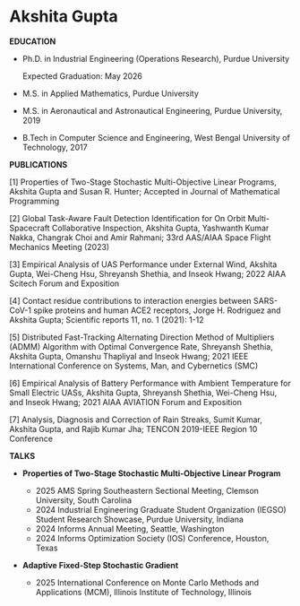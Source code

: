 # Akshita Gupta
**EDUCATION**
* Ph.D. in Industrial Engineering (Operations Research), Purdue University

  Expected Graduation: May 2026
* M.S. in Applied Mathematics, Purdue University
* M.S. in Aeronautical and Astronautical Engineering, Purdue University, 2019
* B.Tech in Computer Science and Engineering, West Bengal University of Technology, 2017

**PUBLICATIONS**

[1] Properties of Two-Stage Stochastic Multi-Objective Linear Programs, Akshita Gupta and Susan R. Hunter; Accepted in Journal of Mathematical Programming

[2] Global Task-Aware Fault Detection Identification for On Orbit Multi-Spacecraft Collaborative Inspection, Akshita Gupta, Yashwanth Kumar Nakka, Changrak Choi and Amir Rahmani; 33rd AAS/AIAA Space Flight Mechanics Meeting (2023)

[3] Empirical Analysis of UAS Performance under External Wind, Akshita Gupta, Wei-Cheng Hsu, Shreyansh Shethia, and Inseok Hwang; 2022 AIAA Scitech Forum and Exposition

[4] Contact residue contributions to interaction energies between SARS-CoV-1 spike proteins and human ACE2 receptors, Jorge H. Rodriguez and Akshita Gupta; Scientific reports 11, no. 1 (2021): 1-12

[5] Distributed Fast-Tracking Alternating Direction Method of Multipliers (ADMM) Algorithm with Optimal Convergence Rate, Shreyansh Shethia, Akshita Gupta, Omanshu Thapliyal and Inseok Hwang; 2021 IEEE International Conference on Systems, Man, and Cybernetics (SMC)

[6] Empirical Analysis of Battery Performance with Ambient Temperature for Small Electric UASs, Akshita Gupta, Shreyansh Shethia, Wei-Cheng Hsu, and Inseok Hwang; 2021 AIAA AVIATION Forum and Exposition

[7] Analysis, Diagnosis and Correction of Rain Streaks, Sumit Kumar, Akshita Gupta, and Rajib Kumar Jha; TENCON 2019-IEEE Region 10 Conference

**TALKS**

* **Properties of Two-Stage Stochastic Multi-Objective Linear Program**
	* 2025 AMS Spring Southeastern Sectional Meeting, Clemson University, South Carolina
	* 2024 Industrial Engineering Graduate Student Organization (IEGSO) Student Research Showcase, Purdue University, Indiana
 	* 2024 Informs Annual Meeting, Seattle, Washington
  * 2024 Informs Optimization Society (IOS) Conference, Houston, Texas

* **Adaptive Fixed-Step Stochastic Gradient**
	* 2025 International Conference on Monte Carlo Methods and Applications (MCM), Illinois Institute of Technology, Illinois
